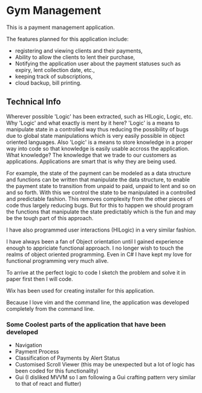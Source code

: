 # Gym Management

  This is a payment management application.

  The features planned for this application include:
  - registering and viewing clients and their payments,
  - Ability to allow the clients to lent their purchase,
  - Notifying the application user about the payment statuses such as expiry, lent collection date, etc.,
  - keeping track of subscriptions,
  - cloud backup, bill printing.

## Technical Info

  Wherever possible 'Logic' has been extracted, such as HILogic, Logic, etc.
  Why 'Logic' and what exactly is ment by it here?
  'Logic' is a means to manipulate state in a controlled way thus reducing the possibility of bugs due to global state manipulations which is very easily possible in object oriented languages.
  Also 'Logic' is a means to store knowledge in a proper way into code so that knowledge is easily usable accross the application.
  What knowledge?
  The knowledge that we trade to our customers as applications. Applications are smart that is why they are being used.

  For example, the state of the payment can be modeled as a data structure and functions can be written that manipulate the data structure, to enable the payment state to transition from unpaid to paid, unpaid to lent and so on and so forth. With this we control the state to be manipulated in a controlled and predictable fashion. This removes complexity from the other pieces of code thus largely reducing bugs. But for this to happen we should program the functions that manipulate the state predictably which is the fun and may be the tough part of this approach.

  I have also programmed user interactions (HILogic) in a very similar fashion.

  I have always been a fan of Object orientation until I gained experience enough to appriciate functional approach. I no longer wish to touch the realms of object oriented programming. Even in C# I have kept my love for functional programming very much alive.

  To arrive at the perfect logic to code I sketch the problem and solve it in paper first then I will code.

  Wix has been used for creating installer for this application.

  Because I love vim and the command line, the application was developed completely from the command line.

### Some Coolest parts of the application that have been developed

  - Navigation
  - Payment Process
  - Classification of Payments by Alert Status
  - Customised Scroll Viewer (this may be unexpected but a lot of logic has been coded for this functionality)
  - Gui (I disliked MVVM so I am following a Gui crafting pattern very similar to that of react and flutter)
